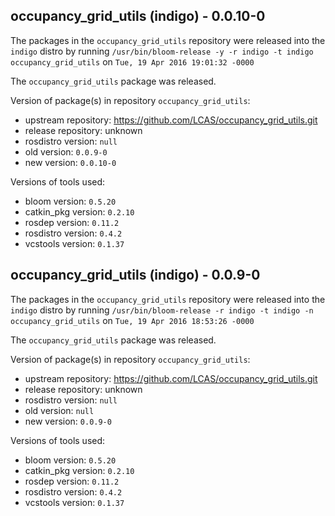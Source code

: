 ## occupancy_grid_utils (indigo) - 0.0.10-0

The packages in the `occupancy_grid_utils` repository were released into the `indigo` distro by running `/usr/bin/bloom-release -y -r indigo -t indigo occupancy_grid_utils` on `Tue, 19 Apr 2016 19:01:32 -0000`

The `occupancy_grid_utils` package was released.

Version of package(s) in repository `occupancy_grid_utils`:
- upstream repository: https://github.com/LCAS/occupancy_grid_utils.git
- release repository: unknown
- rosdistro version: `null`
- old version: `0.0.9-0`
- new version: `0.0.10-0`

Versions of tools used:
- bloom version: `0.5.20`
- catkin_pkg version: `0.2.10`
- rosdep version: `0.11.2`
- rosdistro version: `0.4.2`
- vcstools version: `0.1.37`


## occupancy_grid_utils (indigo) - 0.0.9-0

The packages in the `occupancy_grid_utils` repository were released into the `indigo` distro by running `/usr/bin/bloom-release -r indigo -t indigo -n occupancy_grid_utils` on `Tue, 19 Apr 2016 18:53:26 -0000`

The `occupancy_grid_utils` package was released.

Version of package(s) in repository `occupancy_grid_utils`:
- upstream repository: https://github.com/LCAS/occupancy_grid_utils.git
- release repository: unknown
- rosdistro version: `null`
- old version: `null`
- new version: `0.0.9-0`

Versions of tools used:
- bloom version: `0.5.20`
- catkin_pkg version: `0.2.10`
- rosdep version: `0.11.2`
- rosdistro version: `0.4.2`
- vcstools version: `0.1.37`


